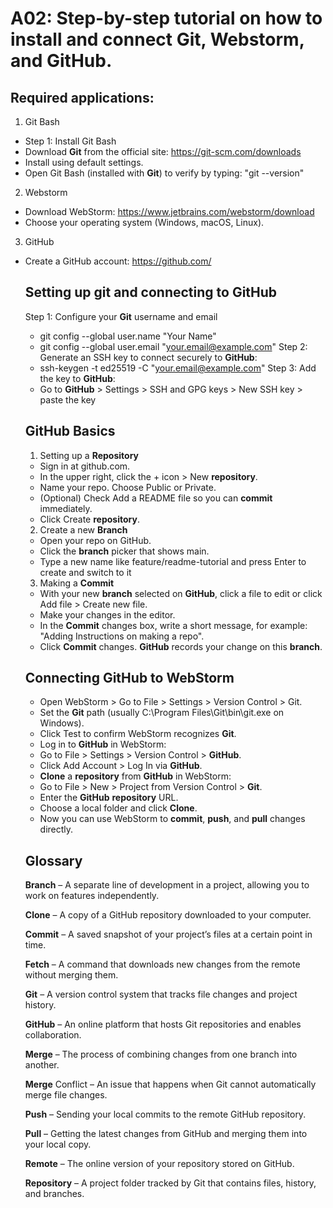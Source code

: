 # A02: Step-by-step tutorial on how to install and connect Git, Webstorm, and GitHub.

## Required applications: 
1. Git Bash
- Step 1: Install Git Bash
- Download **Git** from the official site: https://git-scm.com/downloads
- Install using default settings.
- Open Git Bash (installed with **Git**) to verify by typing:
  "git --version"

2. Webstorm
- Download WebStorm: https://www.jetbrains.com/webstorm/download
- Choose your operating system (Windows, macOS, Linux).
  
3. GitHub 
- Create a GitHub account: https://github.com/

  ## Setting up git and connecting to GitHub
  Step 1: Configure your **Git** username and email
  - git config --global user.name "Your Name"
  - git config --global user.email "your.email@example.com"
  Step 2: Generate an SSH key to connect securely to **GitHub**:
  - ssh-keygen -t ed25519 -C "your.email@example.com"
  Step 3: Add the key to **GitHub**:
  - Go to **GitHub** > Settings > SSH and GPG keys > New SSH key > paste the key
 
  ## GitHub Basics
  1. Setting up a **Repository**
  - Sign in at github.com.
  - In the upper right, click the + icon > New **repository**.
  - Name your repo. Choose Public or Private.
  - (Optional) Check Add a README file so you can **commit** immediately.
  - Click Create **repository**.
    
  2. Create a new **Branch**
  - Open your repo on GitHub.
  - Click the **branch** picker that shows main.
  - Type a new name like feature/readme-tutorial and press Enter to create and switch to it

  3. Making a **Commit**
  - With your new **branch** selected on **GitHub**, click a file to edit or click Add file > Create new file.
  - Make your changes in the editor.
  - In the **Commit** changes box, write a short message, for example: "Adding Instructions on making a repo".
  - Click **Commit** changes. **GitHub** records your change on this **branch**.
    
  ## Connecting GitHub to WebStorm
  - Open WebStorm > Go to File > Settings > Version Control > Git.
  - Set the **Git** path (usually C:\Program Files\Git\bin\git.exe on Windows).
  - Click Test to confirm WebStorm recognizes **Git**.
  - Log in to **GitHub** in WebStorm:
  - Go to File > Settings > Version Control > **GitHub**.
  - Click Add Account > Log In via **GitHub**.
  - **Clone** a **repository** from **GitHub** in WebStorm:
  - Go to File > New > Project from Version Control > **Git**.
  - Enter the **GitHub** **repository** URL.
  - Choose a local folder and click **Clone**.
  - Now you can use WebStorm to **commit**, **push**, and **pull** changes directly.
 
  ## Glossary
  **Branch** – A separate line of development in a project, allowing you to work on features independently.
  
  **Clone** – A copy of a GitHub repository downloaded to your computer.
  
  **Commit** – A saved snapshot of your project’s files at a certain point in time.
  
  **Fetch** – A command that downloads new changes from the remote without merging them.
  
  **Git** – A version control system that tracks file changes and project history.
  
  **GitHub** – An online platform that hosts Git repositories and enables collaboration.
  
  **Merge** – The process of combining changes from one branch into another.
  
  **Merge** Conflict – An issue that happens when Git cannot automatically merge file changes.
  
  **Push** – Sending your local commits to the remote GitHub repository.
  
  **Pull** – Getting the latest changes from GitHub and merging them into your local copy.
  
  **Remote** – The online version of your repository stored on GitHub.
  
  **Repository** – A project folder tracked by Git that contains files, history, and branches.

  
